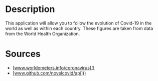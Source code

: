 # Description

This application will allow you to follow the evolution of Covid-19 in the world as well as within each country. These figures are taken from data from the World Health Organization.

# Sources

- [www.worldometers.info/coronavirus]()
- [www.github.com/novelcovid/api]()
